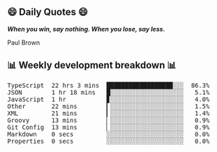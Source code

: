 ## 😄 Daily Quotes 😄

_**When you win, say nothing. When you lose, say less.**_

Paul Brown



## 📊 Weekly development breakdown 📊

<pre>TypeScript  22 hrs 3 mins  ██████████████████░░░  86.3%
JSON        1 hr 18 mins   █░░░░░░░░░░░░░░░░░░░░   5.1%
JavaScript  1 hr           ▊░░░░░░░░░░░░░░░░░░░░   4.0%
Other       22 mins        ▎░░░░░░░░░░░░░░░░░░░░   1.5%
XML         21 mins        ▎░░░░░░░░░░░░░░░░░░░░   1.4%
Groovy      13 mins        ▏░░░░░░░░░░░░░░░░░░░░   0.9%
Git Config  13 mins        ▏░░░░░░░░░░░░░░░░░░░░   0.9%
Markdown    0 secs         ░░░░░░░░░░░░░░░░░░░░░   0.0%
Properties  0 secs         ░░░░░░░░░░░░░░░░░░░░░   0.0%</pre>
